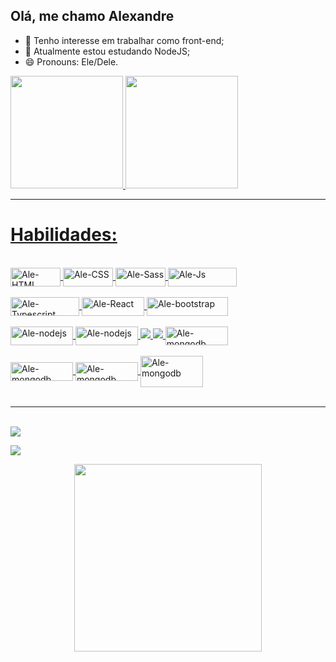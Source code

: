 ## Olá, me chamo Alexandre 

- 🔭 Tenho interesse em trabalhar como front-end;
- 🌱 Atualmente estou estudando NodeJS;
- 😄 Pronouns: Ele/Dele.


<div>
  <a href="https://github.com/Alexandre192001">
  <img height="180em" src="https://github-readme-stats.vercel.app/api?username=Alexandre192001&show_icons=true&theme=dark&include_all_commits=true&count_private=true"/>
  <img height="180em" src="https://github-readme-stats.vercel.app/api/top-langs/?username=Alexandre192001&layout=compact&langs_count=7&theme=dark"/>
</div>
<hr>
  <h1>Habilidades:</h1>
  <div style="display: inline_block"><br>
    <img align="center" alt="Ale-HTML" height="30" width="80" src="https://img.shields.io/badge/HTML5-E34F26?style=for-the-badge&logo=html5&logoColor=white">
    <img align="center" alt="Ale-CSS" height="30" width="80" src="https://img.shields.io/badge/CSS3-1572B6?style=for-the-badge&logo=css3&logoColor=white">
    <img align="center" alt="Ale-Sass" height="30" width="80" src="https://img.shields.io/badge/Sass-CC6699?style=for-the-badge&logo=sass&logoColor=white">
     <img align="center" alt="Ale-Js" height="30" width="110" src="https://img.shields.io/badge/JavaScript-323330?style=for-the-badge&logo=javascript&logoColor=F7DF1E">
   </div>
    <div style="display: inline_block"><br>
    <img align="center" alt="Ale-Typescript" height="30" width="110" src="https://img.shields.io/badge/TypeScript-007ACC?style=for-the-badge&logo=typescript&logoColor=white">
  <img align="center" alt="Ale-React" height="30" width="100" src="https://img.shields.io/badge/React-20232A?style=for-the-badge&logo=react&logoColor=61DAFB">
  <img align="center" alt="Ale-bootstrap" height="30" width="130" src="https://img.shields.io/badge/Bootstrap-563D7C?style=for-the-badge&logo=bootstrap&logoColor=white">
   </div>
  
 <div style="display: inline_block"><br>
   <img align="center" alt="Ale-nodejs" height="30" width="100" src="https://img.shields.io/badge/Node.js-43853D?style=for-the-badge&logo=node.js&logoColor=white">
   <img align="center" alt="Ale-nodejs" height="30" width="100" src="https://img.shields.io/badge/Express.js-404D59?style=for-the-badge">
    <img src="https://img.shields.io/badge/Sequelize-52B0E7?style=for-the-badge&logo=Sequelize&logoColor=white"></img>
  <img src="https://img.shields.io/badge/MySQL-005C84?style=for-the-badge&logo=mysql&logoColor=white"></img>
   <img align="center" alt="Ale-mongodb" height="30" width="100" src="https://img.shields.io/badge/MongoDB-4EA94B?style=for-the-badge&logo=mongodb&logoColor=white">
 </div>

 <div style="display: inline_block"><br>
  <img align="center" alt="Ale-mongodb" height="30" width="100" src="https://img.shields.io/badge/Netlify-00C7B7?style=for-the-badge&logo=netlify&logoColor=white">
  <img align="center" alt="Ale-mongodb" height="30" width="100" src="https://img.shields.io/badge/GitHub-100000?style=for-the-badge&logo=github&logoColor=white">
   <img align="center" alt="Ale-mongodb" height="50" width="100" src="https://cdn.icon-icons.com/icons2/2415/PNG/512/git_original_wordmark_logo_icon_146510.png">
  
</div>

  <br>
  <hr>
 <div style="display: inline-block"><br>
  <a style="display: block" href = "https://mail.google.com/mail/u/0/#inbox"><img src="https://img.shields.io/badge/-Gmail-%23333?style=for-the-badge&logo=gmail&logoColor=white" target="_blank"></a>
    
  <a style="display: block"  href="https://www.linkedin.com/in/alexandre-j%C3%BAnior-front-end/" target="_blank"><img src="https://img.shields.io/badge/-LinkedIn-%230077B5?style=for-the-badge&logo=linkedin&logoColor=white" target="_blank"></a> 
</div>

  
  <div align="center"> 
<img height="300em"src="https://cdna.artstation.com/p/assets/images/images/035/693/656/original/gwyneth-balucio-hello-world.gif?1615642877" alt"hello world"> <br><br><br>
</div> 
 
  
